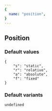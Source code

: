 ```yaml
---
{
  name: "position",
}
---
```


## Position

### Default values
<!-- defaults.values.start -->
```
{
    "s": "static",
    "r": "relative",
    "a": "absolute",
    "f": "fixed"
}
```
<!-- defaults.values.end -->


### Default variants
<!-- defaults.variants.start -->
```
undefined
```
<!-- defaults.variants.end -->
